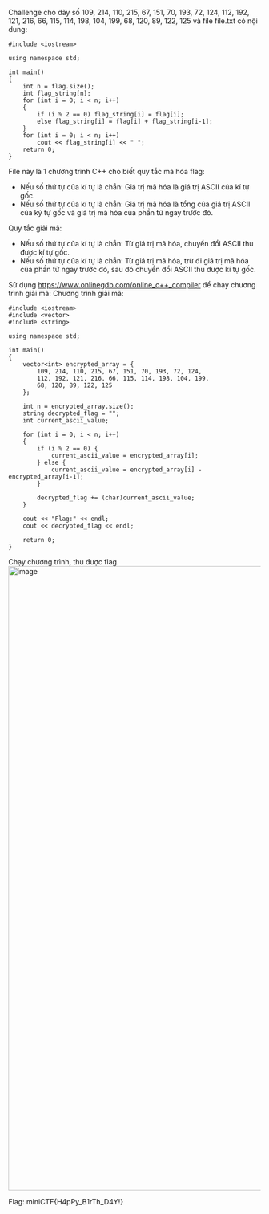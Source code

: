 Challenge cho dãy số 
109, 214, 110, 215, 67, 151, 70, 193, 72, 124, 112, 192, 121, 216, 66, 115, 114, 198, 104, 199, 68, 120, 89, 122, 125
và file file.txt có nội dung:
```
#include <iostream>

using namespace std;

int main()
{
    int n = flag.size();
    int flag_string[n];
    for (int i = 0; i < n; i++)
    {
        if (i % 2 == 0) flag_string[i] = flag[i];
        else flag_string[i] = flag[i] + flag_string[i-1];
    }
    for (int i = 0; i < n; i++)
        cout << flag_string[i] << " ";
    return 0;
}
```

File này là 1 chương trình C++ cho biết quy tắc mã hóa flag: 
- Nếu số thứ tự của kí tự là chẵn: Giá trị mã hóa là giá trị ASCII của kí tự gốc.
- Nếu số thứ tự của kí tự là chẵn: Giá trị mã hóa là tổng của giá trị ASCII của ký tự gốc và giá trị mã hóa của phần tử ngay trước đó.

Quy tắc giải mã: 
- Nếu số thứ tự của kí tự là chẵn: Từ giá trị mã hóa, chuyển đổi ASCII thu được kí tự gốc.
- Nếu số thứ tự của kí tự là chẵn: Từ giá trị mã hóa, trừ đi giá trị mã hóa của phần tử ngay trước đó, sau đó chuyển đổi ASCII thu được kí tự gốc.

Sử dụng https://www.onlinegdb.com/online_c++_compiler để chạy chương trình giải mã:
Chương trình giải mã:
```
#include <iostream>
#include <vector>
#include <string>

using namespace std;

int main()
{
    vector<int> encrypted_array = {
        109, 214, 110, 215, 67, 151, 70, 193, 72, 124, 
        112, 192, 121, 216, 66, 115, 114, 198, 104, 199, 
        68, 120, 89, 122, 125
    };

    int n = encrypted_array.size();
    string decrypted_flag = "";
    int current_ascii_value;

    for (int i = 0; i < n; i++)
    {
        if (i % 2 == 0) {
            current_ascii_value = encrypted_array[i];
        } else {
            current_ascii_value = encrypted_array[i] - encrypted_array[i-1];
        }
        
        decrypted_flag += (char)current_ascii_value;
    }

    cout << "Flag:" << endl;
    cout << decrypted_flag << endl;
    
    return 0;
}
```

Chạy chương trình, thu được flag.
<img width="1191" height="1244" alt="image" src="https://github.com/user-attachments/assets/8a6d7c54-bd60-454b-a5b3-5fc1fc4fe8eb" />

Flag: miniCTF{H4pPy_B1rTh_D4Y!}
